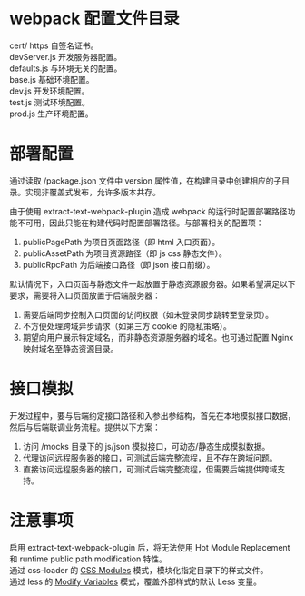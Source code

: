 # webpack 配置文件目录

cert/ https 自签名证书。  
devServer.js 开发服务器配置。  
defaults.js 与环境无关的配置。  
base.js 基础环境配置。  
dev.js 开发环境配置。  
test.js 测试环境配置。  
prod.js 生产环境配置。  

# 部署配置

通过读取 /package.json 文件中 version 属性值，在构建目录中创建相应的子目录。实现非覆盖式发布，允许多版本共存。  

由于使用 extract-text-webpack-plugin 造成 webpack 的运行时配置部署路径功能不可用，因此只能在构建代码时配置部署路径。与部署相关的配置项：  
1. publicPagePath 为项目页面路径（即 html 入口页面）。  
2. publicAssetPath 为项目资源路径（即 js css 静态文件）。  
3. publicRpcPath 为后端接口路径（即 json 接口前缀）。  

默认情况下，入口页面与静态文件一起放置于静态资源服务器。如果希望满足以下要求，需要将入口页面放置于后端服务器：  
1. 需要后端同步控制入口页面的访问权限（如未登录同步跳转至登录页）。  
2. 不方便处理跨域异步请求（如第三方 cookie 的隐私策略）。  
3. 期望向用户展示特定域名，而非静态资源服务器的域名。也可通过配置 Nginx 映射域名至静态资源目录。   

# 接口模拟

开发过程中，要与后端约定接口路径和入参出参结构，首先在本地模拟接口数据，然后与后端联调业务流程。提供以下方案：  
1. 访问 /mocks 目录下的 js/json 模拟接口，可动态/静态生成模拟数据。  
2. 代理访问远程服务器的接口，可测试后端完整流程，且不存在跨域问题。  
3. 直接访问远程服务器的接口，可测试后端完整流程，但需要后端提供跨域支持。  

# 注意事项

启用 extract-text-webpack-plugin 后，将无法使用 Hot Module Replacement 和 runtime public path modification 特性。  
通过 css-loader 的 [CSS Modules](https://github.com/webpack/css-loader#css-modules) 模式，模块化指定目录下的样式文件。  
通过 less 的 [Modify Variables](http://lesscss.org/usage/#using-less-in-the-browser-modify-variables) 模式，覆盖外部样式的默认 Less 变量。  

